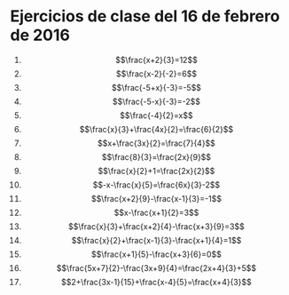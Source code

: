 # Ejercicios de clase del 16 de febrero de 2016

1. $$\frac{x+2}{3}=12$$
2. $$\frac{x-2}{-2}=6$$
3. $$\frac{-5+x}{-3}=-5$$
4. $$\frac{-5-x}{-3}=-2$$
5. $$\frac{-4}{2}=x$$
6. $$\frac{x}{3}+\frac{4x}{2}=\frac{6}{2}$$
7. $$x+\frac{3x}{2}=\frac{7}{4}$$
8. $$\frac{8}{3}=\frac{2x}{9}$$
9. $$\frac{x}{2}+1=\frac{2x}{2}$$
10. $$-x-\frac{x}{5}=\frac{6x}{3}-2$$
11. $$\frac{x+2}{9}-\frac{x-1}{3}=-1$$
12. $$x-\frac{x+1}{2}=3$$
13. $$\frac{x}{3}+\frac{x+2}{4}-\frac{x+3}{9}=3$$
14. $$\frac{x}{2}+\frac{x-1}{3}-\frac{x+1}{4}=1$$
15. $$\frac{x+1}{5}-\frac{x+3}{6}=0$$
16. $$\frac{5x+7}{2}-\frac{3x+9}{4}=\frac{2x+4}{3}+5$$
17. $$2+\frac{3x-1}{15}+\frac{x-4}{5}=\frac{x+4}{3}$$
